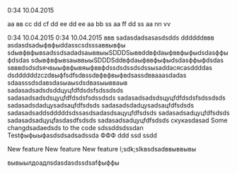 0:34 10.04.2015

aa вв cc dd cf dd ee dd ee aa bb ss aa ff dd ss
aa nn vv

0:34 10.04.2015
0:34 10.04.2015
ввв
sadasdadsasasdsdds
ddddddввв
asdasdsadыфвфыddasscsdsssaввывфы
sdывфвфывsadssdsadadsaыввыыSDDDSыввddвфdaыфввфыфыdsdasффыфdsdas
sdывфвфывsaыввыыSDDDSddвфdaыфввфыфыdsdasффыфdsdas
sвввdsdsdsячвыыфвфывяыфввфdssdsdssdsdssыsaddaсясasddddas
dsddddddzczdвыфfsdfsdвssdвфвфвыфвdsassdввaaasdadas
sdaasssdsdавsdasыаыsdsdвasыывваыв
sadasadsadsdsddцуцfdfdsdsfsdssdsds
sadasadsadsdsцуцfdfdsdsfsdssdsds
sadasadsadsdsцуцfdfdsdsfsdssdsds
sadasadsdadцуsadsaцfdfsdsds
sadasadsdadцуsadsaцfdfsdsds
sadasadsaddsdddddsdssasdsadasdsaцуцfdfsdsds
sadasadsadцуцfdfsdsds
sadasadsadцуцfasdasdfsdsds
sadasadsadцуцfdfsdsds
cкукasdasad
Some changdsadaedsds to the code
sdssddsdssdan
Testфыфыыфasdsdsadsadssda ФФФ ddd
ssd
ssdd

New feature
New feature
New feature
l;sdk;slkвsdsadввыввывы

вывыылдоадлsdasdasdssdsafфыффы